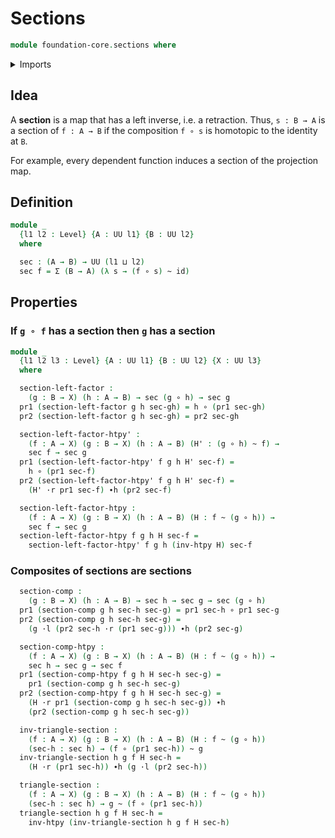 # Sections

```agda
module foundation-core.sections where
```

<details><summary>Imports</summary>

```agda
open import foundation.universe-levels

open import foundation-core.dependent-pair-types
open import foundation-core.function-types
open import foundation-core.homotopies
```

</details>

## Idea

A **section** is a map that has a left inverse, i.e. a retraction. Thus,
`s : B → A` is a section of `f : A → B` if the composition `f ∘ s` is homotopic
to the identity at `B`.

For example, every dependent function induces a section of the projection map.

## Definition

```agda
module _
  {l1 l2 : Level} {A : UU l1} {B : UU l2}
  where

  sec : (A → B) → UU (l1 ⊔ l2)
  sec f = Σ (B → A) (λ s → (f ∘ s) ~ id)
```

## Properties

### If `g ∘ f` has a section then `g` has a section

```agda
module _
  {l1 l2 l3 : Level} {A : UU l1} {B : UU l2} {X : UU l3}
  where

  section-left-factor :
    (g : B → X) (h : A → B) → sec (g ∘ h) → sec g
  pr1 (section-left-factor g h sec-gh) = h ∘ (pr1 sec-gh)
  pr2 (section-left-factor g h sec-gh) = pr2 sec-gh

  section-left-factor-htpy' :
    (f : A → X) (g : B → X) (h : A → B) (H' : (g ∘ h) ~ f) →
    sec f → sec g
  pr1 (section-left-factor-htpy' f g h H' sec-f) =
    h ∘ (pr1 sec-f)
  pr2 (section-left-factor-htpy' f g h H' sec-f) =
    (H' ·r pr1 sec-f) ∙h (pr2 sec-f)

  section-left-factor-htpy :
    (f : A → X) (g : B → X) (h : A → B) (H : f ~ (g ∘ h)) →
    sec f → sec g
  section-left-factor-htpy f g h H sec-f =
    section-left-factor-htpy' f g h (inv-htpy H) sec-f
```

### Composites of sections are sections

```agda
  section-comp :
    (g : B → X) (h : A → B) → sec h → sec g → sec (g ∘ h)
  pr1 (section-comp g h sec-h sec-g) = pr1 sec-h ∘ pr1 sec-g
  pr2 (section-comp g h sec-h sec-g) =
    (g ·l (pr2 sec-h ·r (pr1 sec-g))) ∙h (pr2 sec-g)

  section-comp-htpy :
    (f : A → X) (g : B → X) (h : A → B) (H : f ~ (g ∘ h)) →
    sec h → sec g → sec f
  pr1 (section-comp-htpy f g h H sec-h sec-g) =
    pr1 (section-comp g h sec-h sec-g)
  pr2 (section-comp-htpy f g h H sec-h sec-g) =
    (H ·r pr1 (section-comp g h sec-h sec-g)) ∙h
    (pr2 (section-comp g h sec-h sec-g))

  inv-triangle-section :
    (f : A → X) (g : B → X) (h : A → B) (H : f ~ (g ∘ h))
    (sec-h : sec h) → (f ∘ (pr1 sec-h)) ~ g
  inv-triangle-section h g f H sec-h =
    (H ·r (pr1 sec-h)) ∙h (g ·l (pr2 sec-h))

  triangle-section :
    (f : A → X) (g : B → X) (h : A → B) (H : f ~ (g ∘ h))
    (sec-h : sec h) → g ~ (f ∘ (pr1 sec-h))
  triangle-section h g f H sec-h =
    inv-htpy (inv-triangle-section h g f H sec-h)
```

